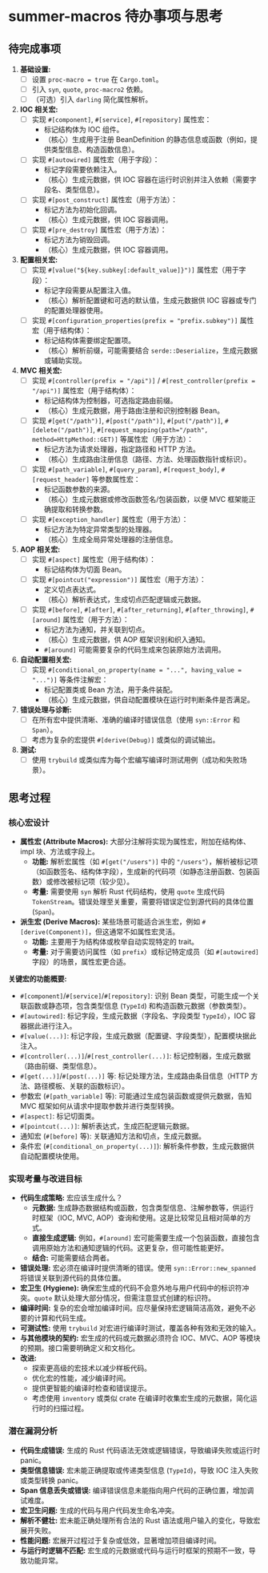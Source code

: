 # summer-macros 待办事项与思考

## 待完成事项

1.  **基础设置:**
    - [ ] 设置 `proc-macro = true` 在 `Cargo.toml`。
    - [ ] 引入 `syn`, `quote`, `proc-macro2` 依赖。
    - [ ] （可选）引入 `darling` 简化属性解析。
2.  **IOC 相关宏:**
    - [ ] 实现 `#[component]`, `#[service]`, `#[repository]` 属性宏：
      - 标记结构体为 IOC 组件。
      - （核心）生成用于注册 BeanDefinition 的静态信息或函数（例如，提供类型信息、构造函数信息）。
    - [ ] 实现 `#[autowired]` 属性宏（用于字段）：
      - 标记字段需要依赖注入。
      - （核心）生成元数据，供 IOC 容器在运行时识别并注入依赖（需要字段名、类型信息）。
    - [ ] 实现 `#[post_construct]` 属性宏（用于方法）：
      - 标记方法为初始化回调。
      - （核心）生成元数据，供 IOC 容器调用。
    - [ ] 实现 `#[pre_destroy]` 属性宏（用于方法）：
      - 标记方法为销毁回调。
      - （核心）生成元数据，供 IOC 容器调用。
3.  **配置相关宏:**
    - [ ] 实现 `#[value("${key.subkey[:default_value]}")]` 属性宏（用于字段）：
      - 标记字段需要从配置注入值。
      - （核心）解析配置键和可选的默认值，生成元数据供 IOC 容器或专门的配置处理器使用。
    - [ ] 实现 `#[configuration_properties(prefix = "prefix.subkey")]` 属性宏（用于结构体）：
      - 标记结构体需要绑定配置项。
      - （核心）解析前缀，可能需要结合 `serde::Deserialize`，生成元数据或辅助实现。
4.  **MVC 相关宏:**
    - [ ] 实现 `#[controller(prefix = "/api")]` / `#[rest_controller(prefix = "/api")]` 属性宏（用于结构体）：
      - 标记结构体为控制器，可选指定路由前缀。
      - （核心）生成元数据，用于路由注册和识别控制器 Bean。
    - [ ] 实现 `#[get("/path")]`, `#[post("/path")]`, `#[put("/path")]`, `#[delete("/path")]`, `#[request_mapping(path="/path", method=HttpMethod::GET)]` 等属性宏（用于方法）：
      - 标记方法为请求处理器，指定路径和 HTTP 方法。
      - （核心）生成路由注册信息（路径、方法、处理函数指针或标识）。
    - [ ] 实现 `#[path_variable]`, `#[query_param]`, `#[request_body]`, `#[request_header]` 等参数属性宏：
      - 标记函数参数的来源。
      - （核心）生成元数据或修改函数签名/包装函数，以便 MVC 框架能正确提取和转换参数。
    - [ ] 实现 `#[exception_handler]` 属性宏（用于方法）：
      - 标记方法为特定异常类型的处理器。
      - （核心）生成全局异常处理器的注册信息。
5.  **AOP 相关宏:**
    - [ ] 实现 `#[aspect]` 属性宏（用于结构体）：
      - 标记结构体为切面 Bean。
    - [ ] 实现 `#[pointcut("expression")]` 属性宏（用于方法）：
      - 定义切点表达式。
      - （核心）解析表达式，生成切点匹配逻辑或元数据。
    - [ ] 实现 `#[before]`, `#[after]`, `#[after_returning]`, `#[after_throwing]`, `#[around]` 属性宏（用于方法）：
      - 标记方法为通知，并关联到切点。
      - （核心）生成元数据，供 AOP 框架识别和织入通知。
      - `#[around]` 可能需要复杂的代码生成来包装原始方法调用。
6.  **自动配置相关宏:**
    - [ ] 实现 `#[conditional_on_property(name = "...", having_value = "...")]` 等条件注解宏：
      - 标记配置类或 Bean 方法，用于条件装配。
      - （核心）生成元数据，供自动配置模块在运行时判断条件是否满足。
7.  **错误处理与诊断:**
    - [ ] 在所有宏中提供清晰、准确的编译时错误信息（使用 `syn::Error` 和 `Span`）。
    - [ ] 考虑为复杂的宏提供 `#[derive(Debug)]` 或类似的调试输出。
8.  **测试:**
    - [ ] 使用 `trybuild` 或类似库为每个宏编写编译时测试用例（成功和失败场景）。

## 思考过程

### 核心宏设计

- **属性宏 (Attribute Macros):** 大部分注解将实现为属性宏，附加在结构体、impl 块、方法或字段上。
  - **功能:** 解析宏属性（如 `#[get("/users")]` 中的 `"/users"`），解析被标记项（如函数签名、结构体字段），生成新的代码项（如静态注册函数、包装函数）或修改被标记项（较少见）。
  - **考量:** 需要使用 `syn` 解析 Rust 代码结构，使用 `quote` 生成代码 `TokenStream`。错误处理至关重要，需要将错误定位到源代码的具体位置 (`Span`)。
- **派生宏 (Derive Macros):** 某些场景可能适合派生宏，例如 `#[derive(Component)]`，但这通常不如属性宏灵活。
  - **功能:** 主要用于为结构体或枚举自动实现特定的 trait。
  - **考量:** 对于需要访问属性（如 `prefix`）或标记特定成员（如 `#[autowired]` 字段）的场景，属性宏更合适。

**关键宏的功能概要:**

- `#[component]`/`#[service]`/`#[repository]`: 识别 Bean 类型，可能生成一个关联函数或静态项，包含类型信息 (`TypeId`) 和构造函数元数据（参数类型）。
- `#[autowired]`: 标记字段，生成元数据（字段名、字段类型 `TypeId`），IOC 容器据此进行注入。
- `#[value(...)]`: 标记字段，生成元数据（配置键、字段类型），配置模块据此注入。
- `#[controller(...)]`/`#[rest_controller(...)]`: 标记控制器，生成元数据（路由前缀、类型信息）。
- `#[get(...)]`/`#[post(...)]` 等: 标记处理方法，生成路由条目信息（HTTP 方法、路径模板、关联的函数标识）。
- 参数宏 (`#[path_variable]` 等): 可能通过生成包装函数或提供元数据，告知 MVC 框架如何从请求中提取参数并进行类型转换。
- `#[aspect]`: 标记切面类。
- `#[pointcut(...)]`: 解析表达式，生成匹配逻辑元数据。
- 通知宏 (`#[before]` 等): 关联通知方法和切点，生成元数据。
- 条件宏 (`#[conditional_on_property(...)]`): 解析条件参数，生成元数据供自动配置模块使用。

### 实现考量与改进目标

- **代码生成策略:** 宏应该生成什么？
  - **元数据:** 生成静态数据结构或函数，包含类型信息、注解参数等，供运行时框架（IOC, MVC, AOP）查询和使用。这是比较常见且相对简单的方式。
  - **直接生成逻辑:** 例如，`#[around]` 宏可能需要生成一个包装函数，直接包含调用原始方法和通知逻辑的代码。这更复杂，但可能性能更好。
  - **结合:** 可能需要结合两者。
- **错误处理:** 宏必须在编译时提供清晰的错误。使用 `syn::Error::new_spanned` 将错误关联到源代码的具体位置。
- **宏卫生 (Hygiene):** 确保宏生成的代码不会意外地与用户代码中的标识符冲突。`quote` 默认处理大部分情况，但需注意显式创建的标识符。
- **编译时间:** 复杂的宏会增加编译时间。应尽量保持宏逻辑简洁高效，避免不必要的计算和代码生成。
- **可测试性:** 使用 `trybuild` 对宏进行编译时测试，覆盖各种有效和无效的输入。
- **与其他模块的契约:** 宏生成的代码或元数据必须符合 IOC、MVC、AOP 等模块的预期。接口需要明确定义和文档化。
- **改进:**
  - 探索更高级的宏技术以减少样板代码。
  - 优化宏的性能，减少编译时间。
  - 提供更智能的编译时检查和错误提示。
  - 考虑使用 `inventory` 或类似 crate 在编译时收集宏生成的元数据，简化运行时的扫描过程。

### 潜在漏洞分析

- **代码生成错误:** 生成的 Rust 代码语法无效或逻辑错误，导致编译失败或运行时 panic。
- **类型信息错误:** 宏未能正确提取或传递类型信息 (`TypeId`)，导致 IOC 注入失败或类型转换 panic。
- **Span 信息丢失或错误:** 编译错误信息未能指向用户代码的正确位置，增加调试难度。
- **宏卫生问题:** 生成的代码与用户代码发生命名冲突。
- **解析不健壮:** 宏未能正确处理所有合法的 Rust 语法或用户输入的变化，导致宏展开失败。
- **性能问题:** 宏展开过程过于复杂或低效，显著增加项目编译时间。
- **与运行时逻辑不匹配:** 宏生成的元数据或代码与运行时框架的预期不一致，导致功能异常。
